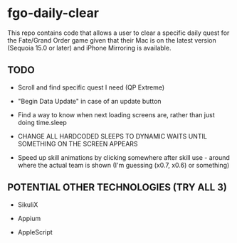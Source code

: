 # fgo-daily-clear

This repo contains code that allows a user to clear a specific daily quest for the Fate/Grand Order game given that their Mac is on the latest version (Sequoia 15.0 or later) and iPhone Mirroring is available.

## TODO

- Scroll and find specific quest I need (QP Extreme)

- "Begin Data Update" in case of an update button

- Find a way to know when next loading screens are, rather than just doing time.sleep

- CHANGE ALL HARDCODED SLEEPS TO DYNAMIC WAITS UNTIL SOMETHING ON THE SCREEN APPEARS

- Speed up skill animations by clicking somewhere after skill use - around where the actual team is shown (I'm guessing (x0.7, x0.6) or something)

## POTENTIAL OTHER TECHNOLOGIES (TRY ALL 3)

- SikuliX

- Appium

- AppleScript
